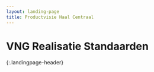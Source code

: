 ```yaml
---
layout: landing-page
title: Productvisie Haal Centraal
---
```

# VNG Realisatie Standaarden
{:.landingpage-header}

<br/>
